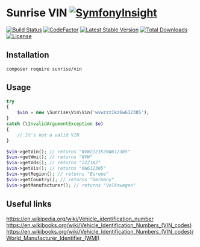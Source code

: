 # Sunrise VIN [![SymfonyInsight](https://insight.symfony.com/projects/62616a9e-4984-4320-9759-42238630d43a/small.svg)](https://insight.symfony.com/projects/62616a9e-4984-4320-9759-42238630d43a)

[![Build Status](https://api.travis-ci.com/sunrise-php/vin.svg?branch=master)](https://travis-ci.com/sunrise-php/vin)
[![CodeFactor](https://www.codefactor.io/repository/github/sunrise-php/vin/badge)](https://www.codefactor.io/repository/github/sunrise-php/vin)
[![Latest Stable Version](https://poser.pugx.org/sunrise/vin/v/stable)](https://packagist.org/packages/sunrise/vin)
[![Total Downloads](https://poser.pugx.org/sunrise/vin/downloads)](https://packagist.org/packages/sunrise/vin)
[![License](https://poser.pugx.org/sunrise/vin/license)](https://packagist.org/packages/sunrise/vin)

## Installation

```
composer require sunrise/vin
```

## Usage

```php
try
{
    $vin = new \Sunrise\Vin\Vin('wvwzzz1kz6w612305');
}
catch (\InvalidArgumentException $e)
{
    // It's not a valid VIN
}

$vin->getVin(); // returns "WVWZZZ1KZ6W612305"
$vin->getWmi(); // returns "WVW"
$vin->getVds(); // returns "ZZZ1KZ"
$vin->getVis(); // returns "6W612305"
$vin->getRegion(); // returns "Europe"
$vin->getCountry(); // returns "Germany"
$vin->getManufacturer(); // returns "Volkswagen"
```

## Useful links

https://en.wikipedia.org/wiki/Vehicle_identification_number
https://en.wikibooks.org/wiki/Vehicle_Identification_Numbers_(VIN_codes)
https://en.wikibooks.org/wiki/Vehicle_Identification_Numbers_(VIN_codes)/World_Manufacturer_Identifier_(WMI)
